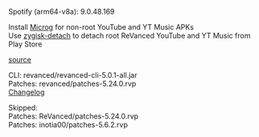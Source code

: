 Spotify (arm64-v8a): 9.0.48.169  

Install [Microg](https://github.com/ReVanced/GmsCore/releases) for non-root YouTube and YT Music APKs  
Use [zygisk-detach](https://github.com/j-hc/zygisk-detach) to detach root ReVanced YouTube and YT Music from Play Store  

[source](https://github.com/TheBizarreAbhishek/ReVanced-Extended)
  
CLI: revanced/revanced-cli-5.0.1-all.jar  
Patches: revanced/patches-5.24.0.rvp  
[Changelog](https://github.com/revanced/revanced-patches/releases/tag/v5.24.0)  

Skipped:  
Patches: ReVanced/patches-5.24.0.rvp  
Patches: inotia00/patches-5.6.2.rvp                              
